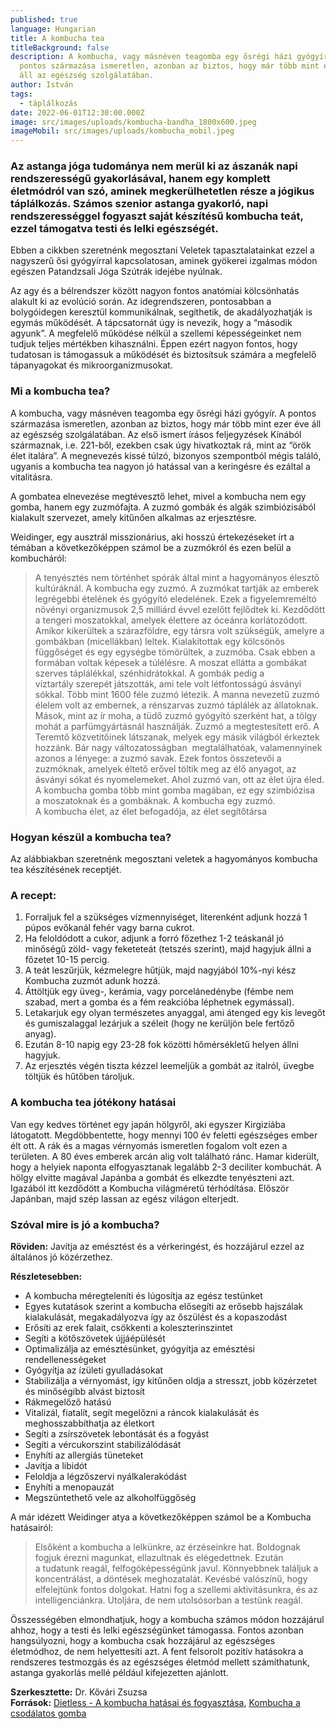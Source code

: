 ```yaml
---
published: true
language: Hungarian
title: A kombucha tea
titleBackground: false
description: A kombucha, vagy másnéven teagomba egy ősrégi házi gyógyír. A
  pontos származása ismeretlen, azonban az biztos, hogy már több mint ezer éve
  áll az egészség szolgálatában.
author: István
tags:
  - táplálkozás
date: 2022-06-01T12:30:00.000Z
image: src/images/uploads/kombucha-bandha_1800x600.jpeg
imageMobil: src/images/uploads/kombucha_mobil.jpeg
---
```

### Az astanga jóga tudománya nem merül ki az ászanák napi rendszerességű gyakorlásával, hanem egy komplett életmódról van szó, aminek megkerülhetetlen része a jógikus táplálkozás. Számos szenior astanga gyakorló, napi rendszerességgel fogyaszt saját készítésű kombucha teát, ezzel támogatva testi és lelki egészségét.

Ebben a cikkben szeretnénk megosztani Veletek tapasztalatainkat ezzel a nagyszerű ősi gyógyírral kapcsolatosan, aminek gyökerei izgalmas módon egészen Patandzsali Jóga Szútrák idejébe nyúlnak.

Az agy és a bélrendszer között nagyon fontos anatómiai kölcsönhatás alakult ki az evolúció során. Az idegrendszeren, pontosabban a bolygóidegen keresztül kommunikálnak, segíthetik, de akadályozhatják is egymás működését. A tápcsatornát úgy is nevezik, hogy a “második agyunk”. A megfelelő működése nélkül a szellemi képességeinket nem tudjuk teljes mértékben kihasználni. Éppen ezért nagyon fontos, hogy tudatosan is támogassuk a működését és biztosítsuk számára a megfelelő tápanyagokat és mikroorganizmusokat.

<h3 class="clr-brand-orange">Mi a kombucha tea?</h3>

A kombucha, vagy másnéven teagomba egy ősrégi házi gyógyír. A pontos származása ismeretlen, azonban az biztos, hogy már több mint ezer éve áll az egészség szolgálatában. Az első ismert írásos feljegyzések Kínából származnak, i.e. 221-ből, ezekben csak úgy hivatkoztak rá, mint az “örök élet italára”. A megnevezés kissé túlzó, bizonyos szempontból mégis találó, ugyanis a kombucha tea nagyon jó hatással van a keringésre és ezáltal a vitalitásra.

A gombatea elnevezése megtévesztő lehet, mivel a kombucha nem egy gomba, hanem egy zuzmófajta. A zuzmó gombák és algák szimbiózisából kialakult szervezet, amely kitűnően alkalmas az erjesztésre.

Weidinger, egy ausztrál misszionárius, aki hosszú értekezéseket írt a témában a következőképpen számol be a zuzmókról és ezen belül a kombucháról:

> A tenyésztés nem történhet spórák által mint a hagyományos élesztő kultúráknál. A kombucha egy zuzmó. A zuzmókat tartják az emberek legrégebbi ételének és gyógyító eledelének. Ezek a figyelemreméltó növényi organizmusok 2,5 milliárd évvel ezelőtt fejlődtek ki. Kezdődött a tengeri moszatokkal, amelyek élettere az óceánra korlátozódott. Amikor kikerültek a szárazföldre, egy társra volt szükségük, amelyre a gombákban (micellákban) leltek. Kialakítottak egy kölcsönös függőséget és egy egységbe tömörültek, a zuzmóba. Csak ebben a formában voltak képesek a túlélésre. A moszat ellátta a gombákat szerves táplálékkal, szénhidrátokkal. A gombák pedig a víztartály szerepét játszották, ami tele volt létfontosságú ásványi sókkal. Több mint 1600 féle zuzmó létezik. A manna nevezetű zuzmó élelem volt az embernek, a rénszarvas zuzmó táplálék az állatoknak. Mások, mint az ír moha, a tüdő zuzmó gyógyító szerként hat, a tölgy mohát a parfümgyártásnál használják. Zuzmó a megtestesített erő. A Teremtő közvetítőinek látszanak, melyek egy másik világból érkeztek hozzánk. Bár nagy változatosságban  megtalálhatóak, valamennyinek azonos a lényege: a zuzmó savak. Ezek fontos összetevői a zuzmóknak, amelyek éltető erővel töltik meg az élő anyagot, az ásványi sókat és nyomelemeket. Ahol zuzmó van, ott az élet újra éled. A kombucha gomba több mint gomba magában, ez egy szimbiózisa a moszatoknak és a gombáknak. A kombucha egy zuzmó. A kombucha élet, az élet befogadója, az élet segítőtársa

<h3 class="clr-brand-orange">Hogyan készül a kombucha tea?</h3>

Az alábbiakban szeretnénk megosztani veletek a hagyományos kombucha tea készítésének receptjét.

<h3 class="clr-brand-orange">A recept:</h3>

1. Forraljuk fel a szükséges vízmennyiséget, literenként adjunk hozzá 1 púpos evőkanál fehér vagy barna cukrot.
2. Ha feloldódott a cukor, adjunk a forró főzethez 1-2 teáskanál jó minőségű zöld- vagy feketeteát (tetszés szerint), majd hagyjuk állni a főzetet 10-15 percig.
3. A teát leszűrjük, kézmelegre hűtjük, majd nagyjából 10%-nyi kész Kombucha zuzmót adunk hozzá.
4. Áttöltjük egy üveg-, kerámia, vagy porcelánedénybe (fémbe nem szabad, mert a gomba és a fém reakcióba léphetnek egymással).
5. Letakarjuk egy olyan természetes anyaggal, ami átenged egy kis levegőt és gumiszalaggal lezárjuk a széleit (hogy ne kerüljön bele fertőző anyag).
6. Ezután 8-10 napig egy 23-28 fok közötti hőmérsékletű helyen állni hagyjuk.
7. Az erjesztés végén tiszta kézzel leemeljük a gombát az italról, üvegbe töltjük és hűtőben tároljuk.

<h3 class="clr-brand-orange">A kombucha tea jótékony hatásai</h3>

Van egy kedves történet egy japán hölgyről, aki egyszer Kirgiziába látogatott. Megdöbbentette, hogy mennyi 100 év feletti egészséges ember élt ott. A rák és a magas vérnyomás ismeretlen fogalom volt ezen a területen. A 80 éves emberek arcán alig volt található ránc. Hamar kiderült, hogy a helyiek naponta elfogyasztanak legalább 2-3 deciliter kombuchát. A hölgy elvitte magával Japánba a gombát és elkezdte tenyészteni azt. Igazából itt kezdődött a Kombucha világméretű térhódítása. Először Japánban, majd szép lassan az egész világon elterjedt.

<h3 class="clr-brand-orange">Szóval mire is jó a kombucha?</h3>

**Röviden:** Javítja az emésztést és a vérkeringést, és hozzájárul ezzel az általános jó közérzethez.

**Részletesebben:**

* A kombucha méregteleníti és lúgosítja az egész testünket
* Egyes kutatások szerint a kombucha elősegíti az erősebb hajszálak kialakulását, megakadályozva így az őszülést és a kopaszodást
* Erősíti az erek falait, csökkenti a koleszterinszintet
* Segíti a kötőszövetek újjáépülését
* Optimalizálja az emésztésünket, gyógyítja az emésztési rendellenességeket
* Gyógyítja az ízületi gyulladásokat
* Stabilizálja a vérnyomást, így kitűnően oldja a stresszt, jobb közérzetet és minőségibb alvást biztosít
* Rákmegelőző hatású
* Vitalizál, fiatalít, segít megelőzni a ráncok kialakulását és meghosszabbíthatja az életkort
* Segíti a zsírszövetek lebontását és a fogyást
* Segíti a vércukorszint stabilizálódását
* Enyhíti az allergiás tüneteket
* Javítja a libidót
* Feloldja a légzőszervi nyálkalerakódást
* Enyhíti a menopauzát
* Megszüntethető vele az alkoholfüggőség

A már idézett Weidinger atya a következőképpen számol be a Kombucha hatásairól:

> Elsőként a kombucha a lelkünkre, az érzéseinkre hat. Boldognak fogjuk érezni magunkat, ellazultnak és elégedettnek. Ezután a tudatunk reagál, felfogóképességünk javul. Könnyebbnek találjuk a koncentrálást, a döntések meghozatalát. Kevésbé valószínű, hogy elfelejtünk fontos dolgokat. Hatni fog a szellemi aktivitásunkra, és az intelligenciánkra. Utoljára, de nem utolsósorban a testünk reagál.

Összességében elmondhatjuk, hogy a kombucha számos módon hozzájárul ahhoz, hogy a testi és lelki egészségünket támogassa. Fontos azonban hangsúlyozni, hogy a kombucha csak hozzájárul az egészséges életmódhoz, de nem helyettesíti azt. A fent felsorolt pozitív hatásokra a rendszeres testmozgás és az egészséges életmód mellett számíthatunk, astanga gyakorlás mellé például kifejezetten ajánlott.

**Szerkesztette:** Dr. Kővári Zsuzsa  
**Források:** [Dietless - A kombucha hatásai és fogyasztása](https://dietless.hu/kombucha-teagomba/), [Kombucha a csodálatos gomba](https://docplayer.hu/1333124-Kombucha-a-csodalatos-gomba.html)
